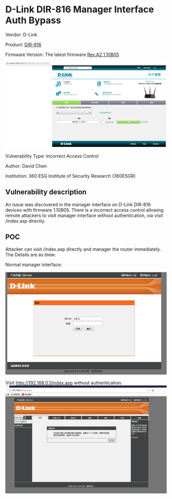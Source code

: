 # D-Link DIR-816 Manager Interface Auth Bypass
Vendor: D-Link

Product: [DIR-816](http://support.dlink.com.cn/ProductInfo.aspx?m=DIR-816)

Firmware Version: The latest firmware [Rev.A2 1.10B05](http://support.dlink.com.cn/ProductInfo.aspx?m=DIR-816)

![image](https://github.com/leonW7/D-Link/blob/master/7.PNG)

Vulnerability Type: Incorrect Access Control

Author: David Chen

Institution: 360 ESG Institute of Security Research (360ESGR)

Vulnerability description
-------------------------
An issue was discovered in the manager interface on D-Link DIR-816 devices with firmware 1.10B05. There is a incorrect access control allowing remote attackers to visit manager interface without authentication, via visit /index.asp directly.

POC
-------------------------

Attacker can visit /index.asp directly and manager the router immediately. The Details are as blew:

Normal manager interface:

![image](https://github.com/leonW7/D-Link/blob/master/7-2.png)

Visit http://192.168.0.1/index.asp without authentication:
![image](https://github.com/leonW7/D-Link/blob/master/7-3.png)
